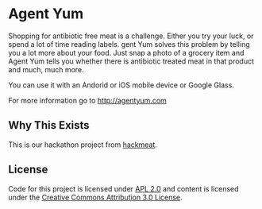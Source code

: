 # Agent Yum

Shopping for antibiotic free meat is a challenge. Either you try your luck, or spend a lot of time reading labels. 
gent Yum solves this problem by telling you a lot more about your food. Just snap a photo of a grocery item and Agent Yum
tells you whether there is antibiotic treated meat in that product and much, much more.

You can use it with an Andorid or iOS mobile device or Google Glass.

For more information go to http://agentyum.com

## Why This Exists
This is our hackathon project from [hackmeat](http://hackmeatsv.foodtechconnect.com/).

## License
Code for this project is licensed under [APL 2.0](http://www.apache.org/licenses/LICENSE-2.0.html) 
and content is licensed under the 
[Creative Commons Attribution 3.0 License](http://creativecommons.org/licenses/by/3.0/).

